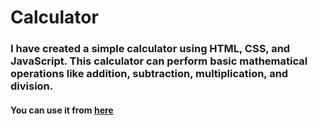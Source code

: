 # Calculator

###  I have created a simple calculator using HTML, CSS, and JavaScript. This calculator can perform basic mathematical operations like addition, subtraction, multiplication, and division.

#### You can use it from [here](https://anshika1806.github.io/Calculator/)
